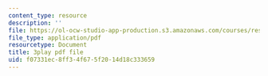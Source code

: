 ```yaml
---
content_type: resource
description: ''
file: https://ol-ocw-studio-app-production.s3.amazonaws.com/courses/res-18-009-learn-differential-equations-up-close-with-gilbert-strang-and-cleve-moler-fall-2015/f07331ec8ff34f675f2014d18c333659_FATUw506mE.pdf
file_type: application/pdf
resourcetype: Document
title: 3play pdf file
uid: f07331ec-8ff3-4f67-5f20-14d18c333659
---
```

